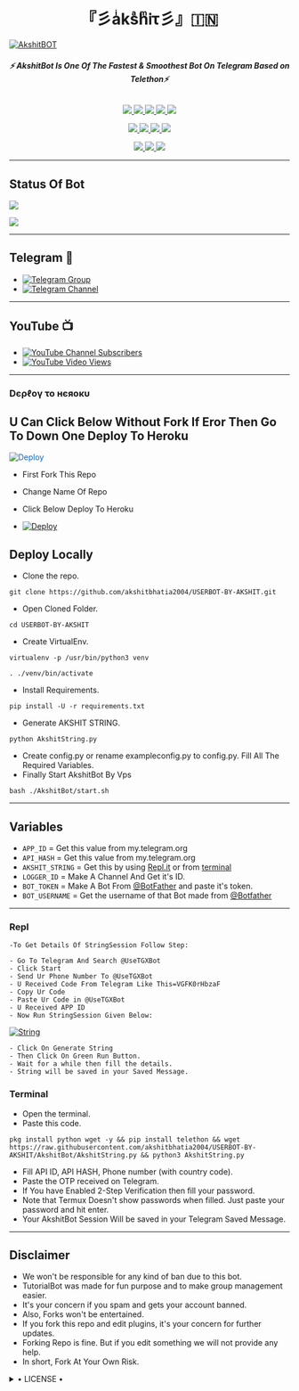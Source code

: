 <h1 align="center">
<b> 『彡aͥksͣhͫᎥτ彡』🇮🇳 </b>
</h1>

[![AkshitBOT](https://telegra.ph/file/f6f6f8006a1861383c566.jpg)](https://github.com/Akshit-OP/USERBOT-BY-AKSHIT)

<h6 align="center">
  <b>⚡ AkshitBot Is One Of The Fastest & Smoothest Bot On Telegram Based on Telethon⚡</b>
</h6>

<p align="center">
<a href="https://github.com/akshitbhatia2004/USERBOTBYAKSHIT" alt="GitHub closed issues"> <img src="https://img.shields.io/github/issues-closed-raw/akshitbhatia2004/USERBOTBYAKSHIT?style=flat&logo=github&color=success" /> </a>
<a href="https://github.com/akshitbhatia2004/USERBOTBYAKSHIT/graphs/contributors" alt="GitHub contributors"> <img src="https://img.shields.io/github/contributors/akshitbhatia2004/USERBOTBYAKSHIT?style=flat&logo=github" /> </a>
<a href="https://github.com/akshitbhatia2004/USERBOTBYAKSHIT/network/members" alt="GitHub forks"> <img src="https://img.shields.io/github/forks/akshitbhatia2004/USERBOTBYAKSHIT?label=Forks&logo=github" /> </a>
<a href="https://github.com/akshitbhatia2004/USERBOTBYAKSHIT" alt="GitHub closed pull requests"> <img src="https://img.shields.io/github/issues-pr-closed-raw/akshitbhatia2004/USERBOTBYAKSHIT?color=success" /> </a>
<a href="https://github.com/akshitbhatia2004/USERBOTBYAKSHIT" alt="GitHub issues"> <img src="https://img.shields.io/github/issues-raw/akshitbhatia2004/USERBOTBYAKSHIT?style=flat&logo=github&color=yellow" /> </a>
</p>
<p align="center">
<a href="https://www.python.org/" alt="made-with-python"> <img src="https://img.shields.io/badge/Made%20with-Python-1f425f.svg?style=flat&logo=python&color=blue" /> </a>
<a href="https://github.com/akshitbhatia2004/USERBOTBYAKSHIT" alt="Docker!"> <img src="https://aleen42.github.io/badges/src/docker.svg" /> </a>
<a href="https://github.com/akshitbhatia2004/USERBOTBYAKSHIT" alt="GitHub repo size"> <img src="https://img.shields.io/github/repo-size/akshitbhatia2004/USERBOTBYAKSHIT" /> </a>
<a href="https://github.com/akshitbhatia2004/USERBOTBYAKSHIT/blob/master/LICENSE" alt="GPLv3 license"> <img src="https://img.shields.io/badge/License-GPLv3-blue.svg" /> </a>
</p>
<p align="center">
<a href="https://t.me/AKSHIT_USERBOT" alt="Telegram!"> <img src="https://aleen42.github.io/badges/src/telegram.svg" /> </a>
<a href="https://github.com/akshitbhatia2004/USERBOTBYAKSHIT/graphs/commit-activity" alt="Maintenance"> <img src="https://img.shields.io/badge/Maintained%3F-yes-green.svg" /> </a>
<a href="https://makeapullrequest.com" alt="PRs Welcome"> <img src="https://img.shields.io/badge/PRs-welcome-brightgreen.svg?style=flat-square" /> </a>
</p>

------
## Status Of Bot 
<p align="left">
    <a href="https://github.com/akshitbhatia2004/USERBOTBYAKSHIT/network/members"><img src="https://img.shields.io/github/forks/akshitbhatia2004/USERBOTBYAKSHIT?label=Forks&logoColor=Black&style=social"></a><p align="left"><a href="https://github.com/akshitbhatia2004/USERBOTBYAKSHIT/stargazers"><img src="https://img.shields.io/github/stars/akshitbhatia2004/USERBOTBYAKSHIT?logoColor=Blue&style=social"></a><p align="left"><a href="https://github.com/akshitbhatia2004/USERBOTBYAKSHIT"></a><p align="left"><a href="https://github.com/akshitbhatia2004/USERBOTBYAKSHIT?"></a>

------
## Telegram 🏪
- [![Telegram Group](https://img.shields.io/badge/Telegram-Group-brightgreen)](https://t.me/AKSHIT_USERBOT)
- [![Telegram Channel](https://img.shields.io/badge/Telegram-Channel-brightgreen)](https://t.me/OFFICIAL_USERBOTBYAKSHIT)

------
## YouTube 📺
- [![YouTube Channel Subscribers](https://img.shields.io/youtube/channel/subscribers/UCvp8PY25PTRhFDZjLv3sVfg?style=social)](https://youtube.com/channel/UC-rJP_x5jyakSorv6Acewqw)
- [![YouTube Video Views](https://img.shields.io/youtube/views/9dQgdUJfk_k?label=Tutorial+•+Heroku+•&style=social)](https://youtube.com/channel/UC-rJP_x5jyakSorv6Acewqw)

------------
<h3> Dєρℓογ το нєяοκυ </h3>

## U Can Click Below Without Fork If Eror Then Go To Down One Deploy To Heroku

<a href="https://heroku.com/deploy/" rel="nofollow" style="background-color: initial; box-sizing: border-box; color: #0366d6; text-decoration-line: none;"><img alt="Deploy" data-canonical-src="https://www.herokucdn.com/deploy/button.svg" src="https://camo.githubusercontent.com/83b0e95b38892b49184e07ad572c94c8038323fb/68747470733a2f2f7777772e6865726f6b7563646e2e636f6d2f6465706c6f792f627574746f6e2e737667" style="border-style: none; box-sizing: initial; max-width: 100%;" /></a></div>
</a>

- First Fork This Repo

- Change Name Of Repo

- Click Below Deploy To Heroku


- [![Deploy](https://telegra.ph/file/1271cf57fd3f8468aa3c4.jpg)](https://heroku.com/deploy/)

## Deploy Locally

- Clone the repo. 

`git clone https://github.com/akshitbhatia2004/USERBOT-BY-AKSHIT.git`
- Open Cloned Folder.

`cd USERBOT-BY-AKSHIT`
- Create VirtualEnv.

`virtualenv -p /usr/bin/python3 venv`

`. ./venv/bin/activate`
- Install Requirements.

`pip install -U -r requirements.txt`
- Generate AKSHIT STRING.

`python AkshitString.py`
- Create config.py or rename exampleconfig.py to config.py. Fill All The Required Variables.
- Finally Start AkshitBot By Vps

`bash ./AkshitBot/start.sh`

---------

## Variables

- `APP_ID`  =  Get this value from my.telegram.org
- `API_HASH`  =  Get this value from my.telegram.org
- `AKSHIT_STRING`  =  Get this by using [Repl.it](#Repl) or from [terminal](#Terminal)
- `LOGGER_ID`  =  Make A Channel And Get it's ID.
- `BOT_TOKEN`  =  Make A Bot From [@BotFather](https://t.me/botfather) and paste it's token.
- `BOT_USERNAME`  =  Get the username of that Bot made from [@Botfather](https://t.me/botfather)

------
### Repl


    -To Get Details Of StringSession Follow Step: 

    - Go To Telegram And Search @UseTGXBot
    - Click Start
    - Send Ur Phone Number To @UseTGXBot
    - U Received Code From Telegram Like This=VGFK0rHbzaF
    - Copy Ur Code
    - Paste Ur Code in @UseTGXBot
    - U Received APP ID
    - Now Run StringSession Given Below:
   

[![String](https://telegra.ph/file/6a82a3b4915a360acb2aa.jpg)](https://replit.com/@AkshitBhatia/USERBOTBYAKSHIT#main.py) 

    - Click On Generate String
    - Then Click On Green Run Button.
    - Wait for a while then fill the details.
    - String will be saved in your Saved Message.


### Terminal
- Open the terminal.
- Paste this code.

`pkg install python wget -y && pip install telethon && wget https://raw.githubusercontent.com/akshitbhatia2004/USERBOT-BY-AKSHIT/AkshitBot/AkshitString.py && python3 AkshitString.py`
- Fill API ID, API HASH, Phone number (with country code).
- Paste the OTP received on Telegram.
- If You have Enabled 2-Step Verification then fill your password.
- Note that Termux Doesn't show passwords when filled. Just paste your password and hit enter.
- Your AkshitBot Session Will be saved in your Telegram Saved Message.


------
## Disclaimer
- We won't be responsible for any kind of ban due to this bot.
- TutorialBot was made for fun purpose and to make group management easier.
- It's your concern if you spam and gets your account banned.
- Also, Forks won't be entertained.
- If you fork this repo and edit plugins, it's your concern for further updates.
- Forking Repo is fine. But if you edit something we will not provide any help.
- In short, Fork At Your Own Risk.

<details>

  <summary> • LICENSE • </summary>

![](https://www.gnu.org/graphics/gplv3-or-later.png)

Akshit-OS

Poject [AkshitBOT](https://github.com/akshitbhatia2004/USERBOTBYAKSHIT) is free software: you can redistribute it and/or modify

it under the terms of the GNU General Public License as published by

the Free Software Foundation, either version 3 of the License, or

(at your option) any later version.

This program is distributed in the hope that it will be useful,

but WITHOUT ANY WARRANTY; without even the implied warranty of

MERCHANTABILITY or FITNESS FOR A PARTICULAR PURPOSE.  See the

GNU General Public License for more details.

You should have received a copy of the GNU General Public License

along with this program. If not, see <https://www.gnu.org/licenses/>.

</details>
